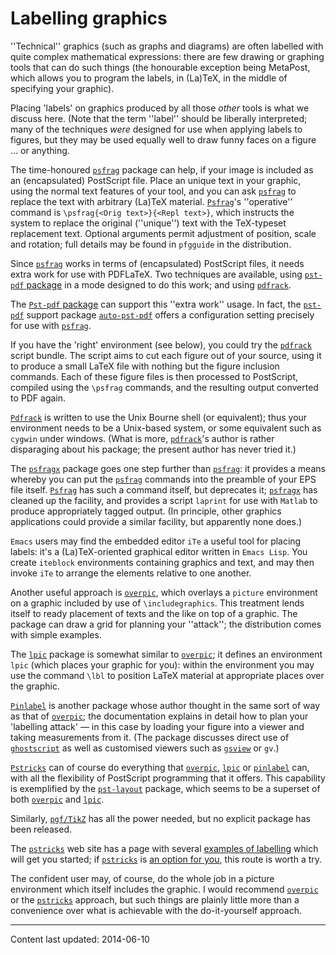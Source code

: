 # Labelling graphics

''Technical'' graphics (such as graphs and diagrams) are often
labelled with quite complex mathematical expressions: there are few
drawing or graphing tools that can do such things (the honourable
exception being MetaPost, which allows you to program the labels, in
(La)TeX, in the middle of specifying your graphic).

Placing 'labels' on graphics produced by all those _other_ tools is
what we discuss here.  (Note that the term ''label'' should be
liberally interpreted; many of the techniques _were_ designed for
use when applying labels to figures, but they may be used equally well
to draw funny faces on a figure &hellip; or anything.

The time-honoured [`psfrag`](http://ctan.org/pkg/psfrag) package can help, if your image is
included as an (encapsulated) PostScript file.  Place an unique
text in your graphic, using the normal text features of your tool, and
you can ask [`psfrag`](http://ctan.org/pkg/psfrag) to replace the text with arbitrary
(La)TeX material.  [`Psfrag`](http://ctan.org/pkg/Psfrag)'s ''operative'' command is
`\psfrag{<Orig text>}{<Repl text>}`, which
instructs the system to replace the original (''unique'') text with
the TeX-typeset replacement text.  Optional arguments permit
adjustment of position, scale and rotation; full details may be found
in `pfgguide` in the distribution.

Since [`psfrag`](http://ctan.org/pkg/psfrag) works in terms of (encapsulated) PostScript files,
it needs extra work for use with PDFLaTeX.  Two techniques are
available, using [`pst-pdf` package](./FAQ-pdftexgraphics.html)
in a mode designed to do this work; and using [`pdfrack`](http://ctan.org/pkg/pdfrack).

The [`Pst-pdf` package](./FAQ-pdftexgraphics.html) can support
this ''extra work'' usage.  In fact, the [`pst-pdf`](http://ctan.org/pkg/pst-pdf) support
package [`auto-pst-pdf`](http://ctan.org/pkg/auto-pst-pdf) offers a configuration setting
precisely for use with [`psfrag`](http://ctan.org/pkg/psfrag).

If you have the 'right' environment (see below), you could try the
[`pdfrack`](http://ctan.org/pkg/pdfrack) script bundle.  The script aims to cut each figure
out of your source, using it to produce a small LaTeX file with
nothing but the figure inclusion commands.  Each of these figure files
is then processed to PostScript, compiled using the `\psfrag` commands,
and the resulting output converted to PDF again.

[`Pdfrack`](http://ctan.org/pkg/Pdfrack) is written to use the Unix Bourne shell (or
equivalent); thus your environment needs to be a Unix-based system, or
some equivalent such as `cygwin` under windows.  (What is
more, [`pdfrack`](http://ctan.org/pkg/pdfrack)'s author is rather disparaging about his
package; the present author has never tried it.)

The [`psfragx`](http://ctan.org/pkg/psfragx) package goes one step further than
[`psfrag`](http://ctan.org/pkg/psfrag): it provides a means whereby you can put the
[`psfrag`](http://ctan.org/pkg/psfrag) commands into the preamble of your EPS file
itself.  [`Psfrag`](http://ctan.org/pkg/Psfrag) has such a command itself, but deprecates
it; [`psfragx`](http://ctan.org/pkg/psfragx) has cleaned up the facility, and provides a
script `laprint` for use with `Matlab` to produce
appropriately tagged output.  (In principle, other graphics
applications could provide a similar facility, but apparently none does.)

`Emacs` users may find the embedded editor `iTe` a
useful tool for placing labels: it's a (La)TeX-oriented graphical
editor written in `Emacs Lisp`.  You create
`iteblock` environments containing graphics and text, and
may then invoke `iTe` to arrange the elements relative to one
another.

Another useful approach is [`overpic`](http://ctan.org/pkg/overpic), which overlays a
`picture` environment on a graphic included by use of
`\includegraphics`.  This treatment lends itself to ready placement
of texts and the like on top of a graphic.  The package can draw a
grid for planning your ''attack''; the distribution comes with simple
examples.

The [`lpic`](http://ctan.org/pkg/lpic) package is somewhat similar to [`overpic`](http://ctan.org/pkg/overpic);
it defines an environment `lpic` (which places your
graphic for you): within the environment you may use the command
`\lbl` to position LaTeX material at appropriate places over the
graphic.

[`Pinlabel`](http://ctan.org/pkg/Pinlabel) is another package whose author thought in the same
sort of way as that of [`overpic`](http://ctan.org/pkg/overpic); the documentation explains
in detail how to plan your 'labelling attack'&nbsp;&mdash; in this case by
loading your figure into a viewer and taking measurements from it.
(The package discusses direct use of
[`ghostscript`](http://www.ghostscript.com/) as well as
customised viewers such as
[`gsview`](http://www.ghostgum.com.au/) or
`gv`.)

[`Pstricks`](http://ctan.org/pkg/Pstricks) can of course do everything
that [`overpic`](http://ctan.org/pkg/overpic), [`lpic`](http://ctan.org/pkg/lpic) or [`pinlabel`](http://ctan.org/pkg/pinlabel)
can, with all the flexibility of PostScript programming that it offers.
This capability is exemplified by the [`pst-layout`](http://ctan.org/pkg/pst-layout) package,
which seems to be a superset of both [`overpic`](http://ctan.org/pkg/overpic) and
[`lpic`](http://ctan.org/pkg/lpic).

Similarly, [`pgf/TikZ`](http://ctan.org/pkg/pgf/TikZ) has all the power needed, but no
explicit package has been released.

The [`pstricks`](http://ctan.org/pkg/pstricks) web site has a page with several 
[examples of labelling](http://pstricks.tug.org/main.cgi?file=Examples/overlay)
which will get you started; if [`pstricks`](http://ctan.org/pkg/pstricks) is 
[an option for you](./FAQ-drawing.html), this route is worth a try.

The confident user may, of course, do the whole job in a picture
environment which itself includes the graphic.  I would recommend
[`overpic`](http://ctan.org/pkg/overpic) or the [`pstricks`](http://ctan.org/pkg/pstricks) approach, but such things
are plainly little more than a convenience over what is achievable
with the do-it-yourself approach.


----

Content last updated: 2014-06-10
